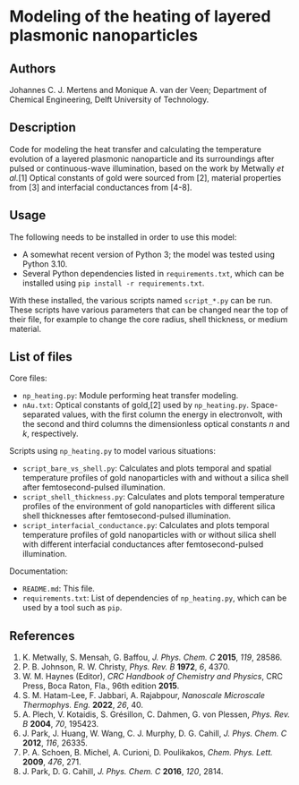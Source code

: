 # Modeling of the heating of layered plasmonic nanoparticles

## Authors

Johannes C. J. Mertens and Monique A. van der Veen; Department of Chemical Engineering, Delft University of Technology.

## Description

Code for modeling the heat transfer and calculating the temperature evolution of a layered plasmonic nanoparticle and its surroundings after pulsed or continuous-wave illumination, based on the work by Metwally *et al.*[1]
Optical constants of gold were sourced from [2], material properties from [3] and interfacial conductances from [4-8].

## Usage

The following needs to be installed in order to use this model:
- A somewhat recent version of Python 3; the model was tested using Python 3.10.
- Several Python dependencies listed in `requirements.txt`, which can be installed using `pip install -r requirements.txt`.

With these installed, the various scripts named `script_*.py` can be run.
These scripts have various parameters that can be changed near the top of their file, for example to change the core radius, shell thickness, or medium material.

## List of files

Core files:
- `np_heating.py`: Module performing heat transfer modeling.
- `nAu.txt`: Optical constants of gold,[2] used by `np_heating.py`. Space-separated values, with the first column the energy in electronvolt, with the second and third columns the dimensionless optical constants *n* and *k*, respectively.

Scripts using `np_heating.py` to model various situations:
- `script_bare_vs_shell.py`: Calculates and plots temporal and spatial temperature profiles of gold nanoparticles with and without a silica shell after femtosecond-pulsed illumination.
- `script_shell_thickness.py`: Calculates and plots temporal temperature profiles of the environment of gold nanoparticles with different silica shell thicknesses after femtosecond-pulsed illumination.
- `script_interfacial_conductance.py`: Calculates and plots temporal temperature profiles of gold nanoparticles with or without silica shell with different interfacial conductances after femtosecond-pulsed illumination.

Documentation:
- `README.md`: This file.
- `requirements.txt`: List of dependencies of `np_heating.py`, which can be used by a tool such as `pip`.

## References

1. K. Metwally, S. Mensah, G. Baffou, *J. Phys. Chem. C* **2015**, *119*, 28586.
2. P. B. Johnson, R. W. Christy, *Phys. Rev. B* **1972**, *6*, 4370.
3. W. M. Haynes (Editor), *CRC Handbook of Chemistry and Physics*, CRC Press, Boca Raton, Fla., 96th edition **2015**.
4. S. M. Hatam-Lee, F. Jabbari, A. Rajabpour, *Nanoscale Microscale Thermophys. Eng.* **2022**, *26*, 40.
5. A. Plech, V. Kotaidis, S. Grésillon, C. Dahmen, G. von Plessen, *Phys. Rev. B* **2004**, *70*, 195423.
6. J. Park, J. Huang, W. Wang, C. J. Murphy, D. G. Cahill, *J. Phys. Chem. C* **2012**, *116*, 26335.
7. P. A. Schoen, B. Michel, A. Curioni, D. Poulikakos, *Chem. Phys. Lett.* **2009**, *476*, 271.
8. J. Park, D. G. Cahill, *J. Phys. Chem. C* **2016**, *120*, 2814.
